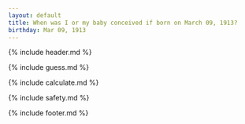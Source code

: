 ```yaml
---
layout: default
title: When was I or my baby conceived if born on March 09, 1913?
birthday: Mar 09, 1913
---
```


{% include header.md %}

{% include guess.md %}

{% include calculate.md %}

{% include safety.md %}

{% include footer.md %}



